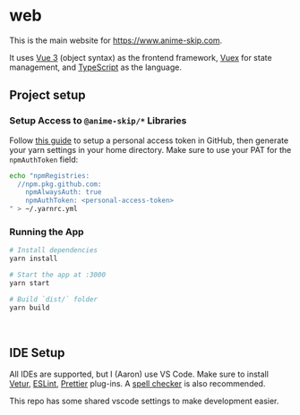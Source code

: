 # web

This is the main website for <https://www.anime-skip.com>.

It uses [Vue 3](https://v3.vuejs.org/guide/introduction.html) (object syntax) as the frontend framework, [Vuex](https://vuex.vuejs.org/) for state management, and [TypeScript](https://www.typescriptlang.org/) as the language.

## Project setup

### Setup Access to `@anime-skip/*` Libraries

Follow [this guide](https://docs.github.com/en/github/authenticating-to-github/creating-a-personal-access-token) to setup a personal access token in GitHub, then generate your yarn settings in your home directory. Make sure to use your PAT for the `npmAuthToken` field:

```bash
echo "npmRegistries:
  //npm.pkg.github.com:
    npmAlwaysAuth: true
    npmAuthToken: <personal-access-token>
" > ~/.yarnrc.yml
```

### Running the App

```bash
# Install dependencies
yarn install

# Start the app at :3000
yarn start

# Build `dist/` folder
yarn build
```

<br />

## IDE Setup

All IDEs are supported, but I (Aaron) use VS Code. Make sure to install [Vetur](https://marketplace.visualstudio.com/items?itemName=octref.vetur), [ESLint](https://marketplace.visualstudio.com/items?itemName=dbaeumer.vscode-eslint), [Prettier](https://marketplace.visualstudio.com/items?itemName=esbenp.prettier-vscode) plug-ins. A [spell checker](https://marketplace.visualstudio.com/items?itemName=streetsidesoftware.code-spell-checker) is also recommended.

This repo has some shared vscode settings to make development easier.
